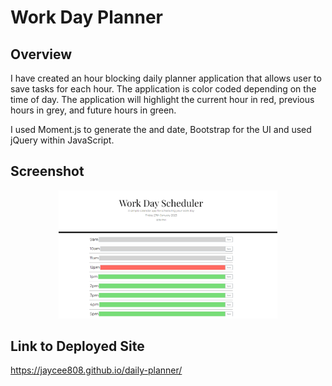 # Work Day Planner

## Overview

I have created an hour blocking daily planner application that allows user to save tasks for each hour. The  application is color coded depending on the time of day. The application will highlight the current hour in red, previous hours in grey, and future hours in green.

I used Moment.js to generate the and date, Bootstrap for the UI and used jQuery within JavaScript.

## Screenshot

<p align="center">
  <img src="./images/screenshot.png" width="350" title="screenshot of application">
</p>

## Link to Deployed Site

https://jaycee808.github.io/daily-planner/
